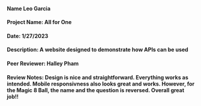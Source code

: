 #### Name Leo Garcia
#### Project Name: All for One
#### Date: 1/27/2023
#### Description: A website designed to demonstrate how APIs can be used
#### Peer Reviewer: Halley Pham
#### Review Notes: Design is nice and straightforward. Everything works as intended. Mobile responsivness also looks great and works. However, for the Magic 8 Ball, the name and the question is reversed. Overall great job!! 
